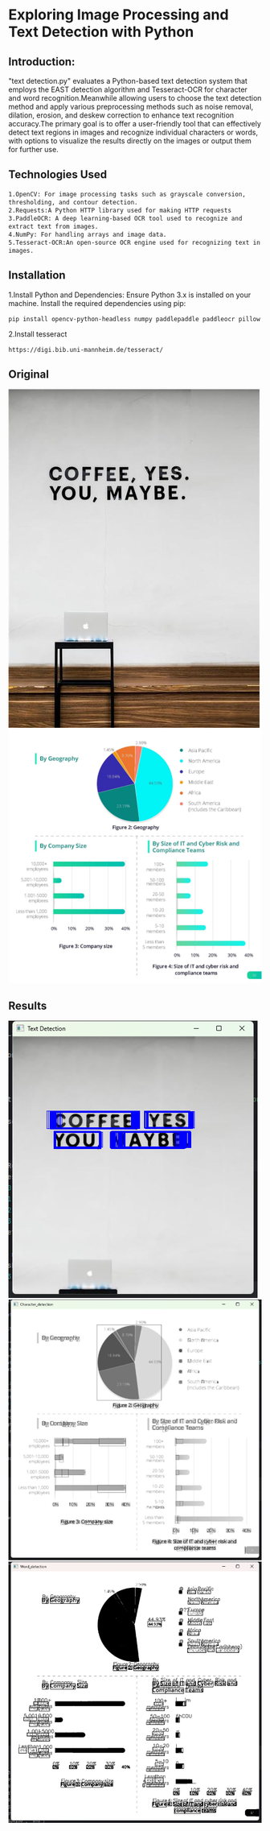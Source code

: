 # Exploring Image Processing and Text Detection with Python 
## Introduction:
"text detection.py" evaluates a Python-based text detection system that employs the EAST detection algorithm and Tesseract-OCR for character and word recognition.Meanwhile allowing users to choose the text detection method and apply various preprocessing methods such as noise removal, dilation, erosion, and deskew correction to enhance text recognition accuracy.The primary goal is to offer a user-friendly tool that can effectively detect text regions in images and recognize individual characters or words, with options to visualize the results directly on the images or output them for further use.

## Technologies Used

    1.OpenCV: For image processing tasks such as grayscale conversion, thresholding, and contour detection.
    2.Requests:A Python HTTP library used for making HTTP requests
    3.PaddleOCR: A deep learning-based OCR tool used to recognize and extract text from images.
    4.NumPy: For handling arrays and image data.
    5.Tesseract-OCR:An open-source OCR engine used for recognizing text in images.

## Installation

1.Install Python and Dependencies: Ensure Python 3.x is installed on your machine. Install the required dependencies using pip:
    
    pip install opencv-python-headless numpy paddlepaddle paddleocr pillow

2.Install tesseract

    https://digi.bib.uni-mannheim.de/tesseract/

## Original
![english.jpg](english.jpg)
![report.jpg](report.jpg)  

## Results
![EAST-result.png](EAST-result.png)
![character-result.png](character-result.png)
![words-result.png](words-result.png)



